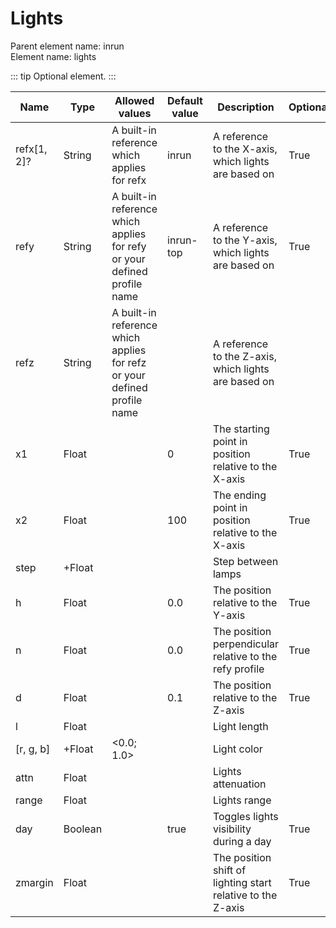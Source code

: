 # Lights

Parent element name: inrun\
Element name: lights

::: tip
Optional element.
:::


| Name        | Type    | Allowed values                                                           | Default value | Description                                                 | Optional |
| ----------- | ------- | ------------------------------------------------------------------------ | ------------- | ----------------------------------------------------------- | -------- |
| refx[1, 2]? | String  | A built-in reference which applies for refx                              | inrun         | A reference to the X-axis, which lights are based on        | True     |
| refy        | String  | A built-in reference which applies for refy or your defined profile name | inrun-top     | A reference to the Y-axis, which lights are based on        | True     |
| refz        | String  | A built-in reference which applies for refz or your defined profile name |               | A reference to the Z-axis, which lights are based on        |          |
| x1          | Float   |                                                                          | 0             | The starting point in position relative to the X-axis       | True     |
| x2          | Float   |                                                                          | 100           | The ending point in position relative to the X-axis         | True     |
| step        | +Float  |                                                                          |               | Step between lamps                                          |          |
| h           | Float   |                                                                          | 0.0           | The position relative to the Y-axis                         | True     |
| n           | Float   |                                                                          | 0.0           | The position perpendicular relative to the refy profile     | True     |
| d           | Float   |                                                                          | 0.1           | The position relative to the Z-axis                         | True     |
| l           | Float   |                                                                          |               | Light length                                                |          |
| [r, g, b]   | +Float  | <0.0; 1.0>                                                               |               | Light color                                                 |          |
| attn        | Float   |                                                                          |               | Lights attenuation                                          |          |
| range       | Float   |                                                                          |               | Lights range                                                |          |
| day         | Boolean |                                                                          | true          | Toggles lights visibility during a day                      | True     |
| zmargin     | Float   |                                                                          |               | The position shift of lighting start relative to the Z-axis | True     |
